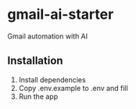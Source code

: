 # gmail-ai-starter

Gmail automation with AI


## Installation

1. Install dependencies
2. Copy .env.example to .env and fill
3. Run the app
